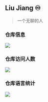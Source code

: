 ## Liu Jiang ♾️
> 一个无聊的人
### 仓库信息
![](https://github-readme-stats.vercel.app/api?username=liujliu&show_icons=true&theme=tokyonight)

### 仓库访问人数
![](https://profile-counter.glitch.me/liujliy/count.svg)

### 仓库语言统计
![](https://github-readme-stats.vercel.app/api/top-langs/?username=liujliy&layout=compact&theme=tokyonight)
